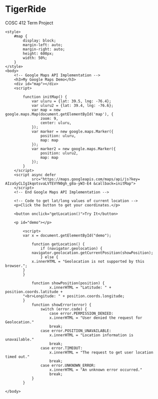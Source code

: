 # TigerRide
COSC 412 Term Project 

<!DOCTYPE html>

<html>
    <head>
        <meta name="viewport" content="initial-scale=1.0, user-scalable=no">
        <meta charset="utf-8">
    </head>


    <style>
        #map {
            display: block;
            margin-left: auto;
            margin-right: auto;
            height: 600px;
            width: 50%;
        }
    </style>
    <body>
        <!-- Google Maps API Implementation -->
        <h3>My Google Maps Demo</h3>
        <div id="map"></div>
        <script>

            function initMap() {
                var uluru = {lat: 39.5, lng: -76.4};
                var uluru2 = {lat: 39.4, lng: -76.6};
                var map = new google.maps.Map(document.getElementById('map'), {
                    zoom: 9,
                    center: uluru,
                });
                var marker = new google.maps.Marker({
                    position: uluru,
                    map: map
                });
                var marker2 = new google.maps.Marker({
                    position: uluru2,
                    map: map
                });
            }
        </script>
        <script async defer
                src="https://maps.googleapis.com/maps/api/js?key= AIzaSyCLIg1kqotsvaLVTEVYN0gh_g8a-yW3-E4 &callback=initMap">
        </script>
        <!-- End Google Maps API Implementation -->

        <!-- Code to get lat/long values of current location -->
        <p>Click the button to get your coordinates.</p>

        <button onclick="getLocation()">Try It</button>

        <p id="demo"></p>

            <script>
            var x = document.getElementById("demo");

                function getLocation() {
                    if (navigator.geolocation) {
                navigator.geolocation.getCurrentPosition(showPosition);
                    } else {
                x.innerHTML = "Geolocation is not supported by this browser.";
            }
            }

                function showPosition(position) {
                        x.innerHTML = "Latitude: " + position.coords.latitude +
            "<br>Longitude: " + position.coords.longitude;
            }
                function showError(error) {
                    switch (error.code) {
                        case error.PERMISSION_DENIED:
                        x.innerHTML = "User denied the request for Geolocation."
                        break;
                    case error.POSITION_UNAVAILABLE:
                        x.innerHTML = "Location information is unavailable."
                        break;
                    case error.TIMEOUT:
                        x.innerHTML = "The request to get user location timed out."
                        break;
                    case error.UNKNOWN_ERROR:
                        x.innerHTML = "An unknown error occurred."
                        break;
                }
            }

<!-- End code for getting lat/long values -->
    </body>
    
</html>
